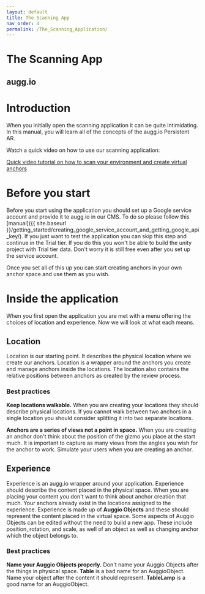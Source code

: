 ```yaml
---
layout: default
title: The Scanning App
nav_order: 4
permalink: /The_Scanning_Application/
---
```


# **The Scanning App**

## augg.io

# **Introduction**

When you initially open the scanning application it can be quite intimidating. In this manual, you will learn all of the concepts of the augg.io Persistent AR.

Watch a quick video on how to use our scanning application: 

[Quick video tutorial on how to scan your environment and create virtual anchors](https://youtu.be/2RPHbdd1y3A?si=kaFkTaWZf2KoW8xI) 

# **Before you start**

Before you start using the application you should set up a Google service account and provide it to augg.io in our CMS. To do so please follow this [manual]({{ site.baseurl }}/getting_started/creating_google_service_account_and_getting_google_api_key/). If you just want to test the application you can skip this step and continue in the Trial tier. If you do this you won't be able to build the unity project with Trial tier data. Don't worry it is still free even after you set up the service account.

Once you set all of this up you can start creating anchors in your own anchor space and use them as you wish.

# **Inside the application**

When you first open the application you are met with a menu offering the choices of location and experience. Now we will look at what each means.

## **Location**

Location is our starting point. It describes the physical location where we create our anchors. Location is a wrapper around the anchors you create and manage anchors inside the locations. The location also contains the relative positions between anchors as created by the review process.

### **Best practices**

**Keep locations walkable.** When you are creating your locations they should describe physical locations. If you cannot walk between two anchors in a single location you should consider splitting it into two separate locations.

**Anchors are a series of views not a point in space.** When you are creating an anchor don't think about the position of the gizmo you place at the start much. It is important to capture as many views from the angles you wish for the anchor to work. Simulate your users when you are creating an anchor.

## **Experience**

Experience is an augg.io wrapper around your application. Experience should describe the content placed in the physical space. When you are placing your content you don't want to think about anchor creation that much. Your anchors already exist in the locations assigned to the experience. Experience is made up of **Auggio Objects** and these should represent the content placed in the virtual space. Some aspects of Auggio Objects can be edited without the need to build a new app. These include position, rotation, and scale, as well of an object as well as changing anchor which the object belongs to.

### **Best practices**

**Name your Auggio Objects properly.** Don't name your Auggio Objects after the things in physical space. **Table** is a bad name for an AuggioObject. Name your object after the content it should represent. **TableLamp** is a good name for an AuggioObject.

